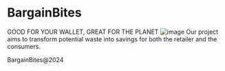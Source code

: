 # BargainBites
GOOD FOR YOUR WALLET, GREAT FOR THE PLANET
![image](https://github.com/BargainBitesOfficial/BargainBites/assets/170997871/b315b158-fa3c-4275-97ee-642d62a83f63)
Our project aims to transform potential waste into savings for both the retailer and the consumers.

BargainBites@2024
